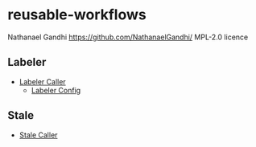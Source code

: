 # reusable-workflows
Nathanael Gandhi https://github.com/NathanaelGandhi/
MPL-2.0 licence

## Labeler
- [Labeler Caller](callers/labeler-caller.yaml)
  - [Labeler Config](.github/labeler.yml)

## Stale
- [Stale Caller](callers/stale-caller.yaml)
